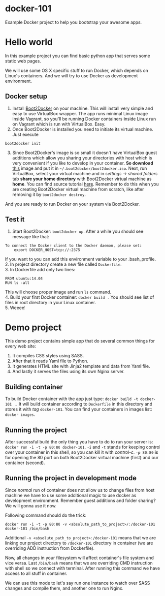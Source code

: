 docker-101
==========

Example Docker project to help you bootstrap your awesome apps.


Hello world
===========

In this example project you can find basic python app that serves some static web pages.

We will use some OS X specific stuff to run Docker, which depends on Linux's containers. And we will try to use Docker as development environment.

Docker setup
------------

1. Install [Boot2Docker](https://github.com/boot2docker/osx-installer/releases) on your machine.
   This will install very simple and easy to use VirtualBox wrapper. The app runs minimal Linux image inside Vagrant, so you'll be running Docker containers inside Linux run on Vagrant which is run with VirtualBox. Easy.
2. Once Boot2Docker is installed you need to initiate its virtual machine. Just execute
```
boot2docker init
```
3. Since Boot2Docker's image is so small it doesn't have VirtualBox guest additions which allow you sharing your directories with host which is very convenient if you like to develop in your container. **So download** [this](http://static.dockerfiles.io/boot2docker-v1.1.2-virtualbox-guest-additions-v4.3.12.iso) image and put it in `~/.boot2docker/boot2docker.iso`. Next, run VirtualBox, select your virtual machine and in *settings -> shared folders* tab **share your home directory** with Boot2Docker virtual machine as **home**. You can find source tutorial [here](https://medium.com/boot2docker-lightweight-linux-for-docker/boot2docker-together-with-virtualbox-guest-additions-da1e3ab2465c). Remember to do this when you are creating Boot2Docker virtual machine from scratch, like after removing it by `boot2docker destroy`.

And you are ready to run Docker on your system via Boot2Docker.

Test it
-------

1. Start Boot2Docker: `boot2docker up`. After a while you should see message like that:
```
To connect the Docker client to the Docker daemon, please set:
    export DOCKER_HOST=tcp://:2375
```
If you want to you can add this environment variable to your .bash_profile.  
2. In project directory create a new file called `Dockerfile`.  
3. In Dockerfile add only two lines:  
```
FROM ubuntu:14.04
RUN ls -all
```
This will choose proper image and run `ls` command.  
4. Build your first Docker container: `docker build .` You should see list of files in root directory in your Linux container.  
5. Weeee!

Demo project
===========

This demo project contains simple app that do several common things for every web site:

1. It compiles CSS styles using SASS.
2. After that it reads Yaml file to Python.
3. It generates HTML site with Jinja2 template and data from Yaml file.
4. And lastly it serves the files using its own Nginx server.

Building container
------------------

To build Docker container with the app just type: `docker build -t docker-101 .`. It will build container according to
`Dockerfile` in this directory and stores it with *tag* `docker-101`. You can find your containers in images list:
 `docker images`.

Running the project
-------------------

After successful build the only thing you have to do to run your server is: `docker run -i -t -p 80:80 docker-101`. `-i` and 
`-t` stands for keeping control over your container in this shell, so you can kill it with *control-c*. `-p 80:80` is
for opening the 80 port on both Boot2Docker virtual machine (first) and our container (second).

Running the project in development mode
---------------------------------------

Since *normal* run of container does not allow us to change files from host machine we have to use some additional magic to use docker as development environment. Remember guest additions and folder sharing? We will gonna use it now.

Following command should do the trick:
```
docker run -i -t -p 80:80 -v <absolute_path_to_project>/:/docker-101 docker-101 /bin/bash
```

 Additional `-v <absolute_path_to_project>:/docker-101` means that we are linking our project directory to `/docker-101` directory in container (we are overriding ADD instruction from Dockerfile).

 Now, all changes in your filesystem will affect container's file system and vice versa. Last `/bin/bash` means that we are overriding CMD instruction with shell so we connect with terminal. After running this command we have access to all stuff in container.

 We can use this mode to let's say run one instance to watch over SASS changes and compile them, and another one to run Nginx.

